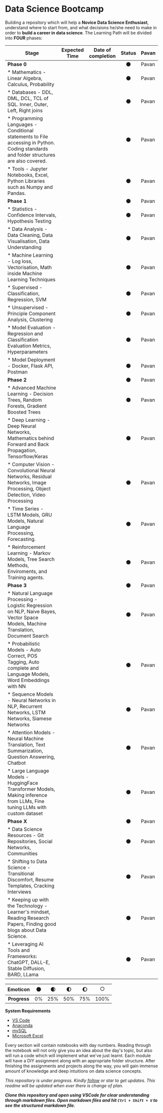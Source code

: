 # Data Science Bootcamp

Building a repository which will help a __Novice Data Science Enthusiast__, understand where to start from, and what decisions he/she need to make in order to __build a career in data science__. The Learning Path will be divided into __FOUR__ phases:

|                                                               Stage                                                                      | Expected Time | Date of completion |  Status | Pavan |
|------------------------------------------------------------------------------------------------------------------------------------------|---------------|--------------------|:-------:|-------|
| __Phase 0__                                                                                                                              |               |                    | 🌑      | Pavan |
| * Mathematics - Linear Algebra, Calculus, Probability                                                                                    |               |                    | 🌑      | Pavan |
| * Databases - DDL, DML, DCL, TCL of SQL. Inner, Outer, Left, Right joins                                                                 |               |                    | 🌑      | Pavan |
| * Programming Languages - Conditional statements to File accessing in Python. Coding standards and folder structures are also covered.   |               |                    | 🌑      | Pavan |
| * Tools - Jupyter Notebooks, Excel, Python Libraries such as Numpy and Pandas.                                                           |               |                    | 🌑      | Pavan |
| __Phase 1__                                                                                                                              |               |                    | 🌑      | Pavan |
| * Statistics - Confidence Intervals, Hypothesis Testing                                                                                  |               |                    | 🌑      | Pavan |
| * Data Analysis - Data Cleaning, Data Visualisation, Data Understanding                                                                  |               |                    | 🌑      | Pavan |
| * Machine Learning - Log loss, Vectorisation, Math inside Machine Learning Techniques                                                    |               |                    | 🌑      | Pavan |
| * Supervised - Classification, Regression, SVM                                                                                           |               |                    | 🌑      | Pavan |
| * Unsupervised - Principle Component Analysis, Clustering                                                                                |               |                    | 🌑      | Pavan |
| * Model Evaluation - Regression and Classification Evaluation Metrics, Hyperparameters                                                   |               |                    | 🌑      | Pavan |
| * Model Deployment - Docker, Flask API, Postman                                                                                          |               |                    | 🌑      | Pavan |
| __Phase 2__                                                                                                                              |               |                    | 🌑      | Pavan |
| * Advanced Machine Learning - Decision Trees, Random Forests, Gradient Boosted Trees                                                     |               |                    | 🌑      | Pavan |
| * Deep Learning - Deep Neural Networks, Mathematics behind Forward and Back Propagation, Tensorflow/Keras                                |               |                    | 🌑      | Pavan |
| * Computer Vision - Convolutional Neural Networks, Residual Networks, Image Processing, Object Detection, Video Processing               |               |                    | 🌑      | Pavan |
| * Time Series - LSTM Models, GRU Models, Natural Language Processing, Forecasting.                                                       |               |                    | 🌑      | Pavan |
| * Reinforcement Learning - Markov Models, Tree Search Methods, Enviroments, and Training agents.                                         |               |                    | 🌑      | Pavan |
| __Phase 3__                                                                                                                              |               |                    | 🌑      | Pavan |
| * Natural Language Processing - Logistic Regression on NLP, Naive Bayes, Vector Space Models, Machine Translation, Document Search       |               |                    | 🌑      | Pavan |
| * Probabilistic Models - Auto Correct, POS Tagging, Auto complete and Language Models, Word Embeddings with NN                           |               |                    | 🌑      | Pavan |
| * Sequence Models - Neural Networks in NLP, Recurrent Networks, LSTM Networks, Siamese Networks                                          |               |                    | 🌑      | Pavan |
| * Attention Models - Neural Machine Translation, Text Summarization, Question Answering, Chatbot                                         |               |                    | 🌑      | Pavan |
| * Large Language Models - HuggingFace Transformer Models, Making inference from LLMs, Fine tuning LLMs with custom dataset               |               |                    | 🌑      | Pavan |
| __Phase X__                                                                                                                              |               |                    | 🌑      | Pavan |
| * Data Science Resources - Git Repositories, Social Networks, Communities                                                                |               |                    | 🌑      | Pavan |
| * Shifting to Data Science - Transitional Discomfort, Resume Templates, Cracking Interviews                                              |               |                    | 🌑      | Pavan |
| * Keeping up with the Technology - Learner's mindset, Reading Research Papers, Finding good blogs about Data Science.                    |               |                    | 🌑      | Pavan |
| * Leveraging AI Tools and Frameworks: ChatGPT, DALL-E, Stable Diffusion, BARD, LLama                                                     |               |                    | 🌑      | Pavan |

| Emoticon |  🌑  |  🌒   |  🌓  |  🌔  | 🌕 |
|:--------:|:--:|:---:|:---:|-----|-----|
| __Progress__ | 0% | 25% | 50% | 75% | 100% |

__System Requirements__
* [VS Code](https://code.visualstudio.com/download)
* [Anaconda](https://www.anaconda.com/products/distribution)
* [mySQL](https://www.mysql.com/downloads/)
* [Microsoft Excel](https://office.live.com/start/Excel.aspx)

Every section will contain notebooks with day numbers. Reading through the notebook will not only give you an idea about the day's topic, but also will run a code which will implement what we've just learnt. Each module will have a DIY assignment along with an appropriate folder structure. After finishing the assignments and projects along the way, you will gain immense amount of knowledge and deep intuitions on data science concepts.

*This repository is under progress. Kindly [follow](https://github.com/pavankumarbalijepalli) or star to get updates. This readme will be updated when ever there is change of plan.*

*__Clone this repository and open using VSCode for clear understanding through markdown files. Open markdown files and hit `Ctrl + Shift + V` to see the structured markdown file.__*
